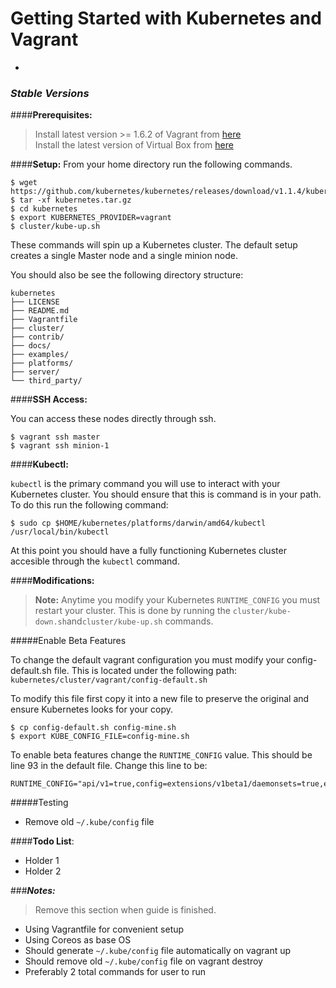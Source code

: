 # Getting Started with Kubernetes and Vagrant
-

### ***Stable Versions***

####**Prerequisites:** 
> Install latest version >= 1.6.2 of Vagrant from [here](www.vagrantup.com/downloads.html)  
> Install the latest version of Virtual Box from [here](https://www.virtualbox.org/wiki/Downloads)  

####**Setup:**
From your home directory run the following commands.

```
$ wget https://github.com/kubernetes/kubernetes/releases/download/v1.1.4/kubernetes.tar.gz  
$ tar -xf kubernetes.tar.gz 
$ cd kubernetes  
$ export KUBERNETES_PROVIDER=vagrant
$ cluster/kube-up.sh
```
These commands will spin up a Kubernetes cluster. The default setup creates a single Master node and a single minion node. 

You should also be see the following directory structure:

```
kubernetes  
├── LICENSE 
├── README.md  
├── Vagrantfile
├── cluster/
├── contrib/
├── docs/
├── examples/
├── platforms/
├── server/
└── third_party/
```

####**SSH Access:**

You can access these nodes directly through ssh.

```
$ vagrant ssh master
$ vagrant ssh minion-1
```

####**Kubectl:**

```kubectl``` is the primary command you will use to interact with your Kubernetes cluster. You should ensure that this is command is in your path. To do this run the following command:

```
$ sudo cp $HOME/kubernetes/platforms/darwin/amd64/kubectl /usr/local/bin/kubectl
```  
At this point you should have a fully functioning Kubernetes cluster accesible through the ```kubectl``` command. 

####**Modifications:**

> **Note:**
 Anytime you modify your Kubernetes ```RUNTIME_CONFIG``` you must restart your cluster. This is done by running the ```cluster/kube-down.sh```and```cluster/kube-up.sh``` commands.

#####Enable Beta Features

To change the default vagrant configuration you must modify your config-default.sh file. This is located under the following path: 
```kubernetes/cluster/vagrant/config-default.sh```

To modify this file first copy it into a new file to preserve the original and ensure Kubernetes looks for your copy. 
```
$ cp config-default.sh config-mine.sh
$ export KUBE_CONFIG_FILE=config-mine.sh
```

To enable beta features change the ```RUNTIME_CONFIG``` value. This should be line 93 in the default file. 
Change this line to be:

```
RUNTIME_CONFIG="api/v1=true,config=extensions/v1beta1/daemonsets=true,extensions/v1beta1/deployments=true,extensions/v1beta1/jobs=true,extensions/v1beta1/ingress=true"
```

#####Testing

- Remove old ```~/.kube/config``` file 

####**Todo List**:
- Holder 1
- Holder 2

###***Notes:***
> Remove this section when guide is finished.


- Using Vagrantfile for convenient setup
- Using Coreos as base OS
- Should generate ```~/.kube/config``` file automatically on vagrant up
- Should remove old ```~/.kube/config``` file on vagrant destroy
- Preferably 2 total commands for user to run


<!--- End of file 

TODO

###***Alpha Versions***

**WARNING:** 
>This is currently an alpha release and shouldn't be used in a production environment!  
Alpha releases can be found on the Kubernetes github page [here](https://github.com/kubernetes/kubernetes/releases)


####**Prerequisites:** 
> Install latest version >= 1.6.2 of Vagrant from [here](www.vagrantup.com/downloads.html)  
> Install the latest version of Virtual Box from [here](https://www.virtualbox.org/wiki/Downloads)

####**Setup:**

-->